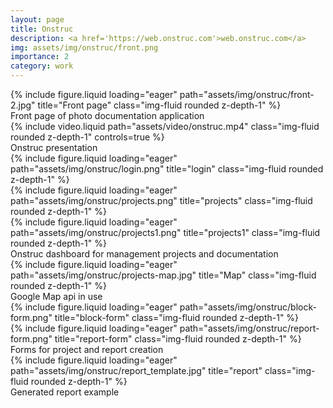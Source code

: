 ```yaml
---
layout: page
title: Onstruc
description: <a href='https://web.onstruc.com'>web.onstruc.com</a>
img: assets/img/onstruc/front.png
importance: 2
category: work
---
```


<div class="row">
    <div class="col-sm mt-3 mt-md-0">
        {% include figure.liquid loading="eager" path="assets/img/onstruc/front-2.jpg" title="Front page" class="img-fluid rounded z-depth-1" %}
    </div>
</div>
<div class="caption">
    Front page of photo documentation application
</div>

<div class="row">
    <div class="col-sm mt-0 mt-md-0">
        {% include video.liquid path="assets/video/onstruc.mp4" class="img-fluid rounded z-depth-1" controls=true %}
    </div>
</div>
<div class="caption">
    Onstruc presentation
</div>

<div class="row">
    <div class="col-sm mt-3 mt-md-0">
        {% include figure.liquid loading="eager" path="assets/img/onstruc/login.png" title="login" class="img-fluid rounded z-depth-1" %}
    </div>
    <div class="col-sm mt-3 mt-md-0">
        {% include figure.liquid loading="eager" path="assets/img/onstruc/projects.png" title="projects" class="img-fluid rounded z-depth-1" %}
    </div>
    <div class="col-sm mt-3 mt-md-0">
        {% include figure.liquid loading="eager" path="assets/img/onstruc/projects1.png" title="projects1" class="img-fluid rounded z-depth-1" %}
    </div>
</div>
<div class="caption">
Onstruc dashboard for management projects and documentation
</div>

<div class="row">
    <div class="col-sm mt-3 mt-md-0">
        {% include figure.liquid loading="eager" path="assets/img/onstruc/projects-map.jpg" title="Map" class="img-fluid rounded z-depth-1" %}
    </div>
</div>
<div class="caption">
    Google Map api in use
</div>

<div class="row">
    <div class="col-sm mt-3 mt-md-0">
        {% include figure.liquid loading="eager" path="assets/img/onstruc/block-form.png" title="block-form" class="img-fluid rounded z-depth-1" %}
    </div>
    <div class="col-sm mt-3 mt-md-0">
        {% include figure.liquid loading="eager" path="assets/img/onstruc/report-form.png" title="report-form" class="img-fluid rounded z-depth-1" %}
    </div>
</div>
<div class="caption">
Forms for project and report creation
</div>

<div class="row">
    <div class="col-sm mt-3 mt-md-0">
        {% include figure.liquid loading="eager" path="assets/img/onstruc/report_template.jpg" title="report" class="img-fluid rounded z-depth-1" %}
    </div> 
</div>
<div class="caption">
    Generated report example
</div>

